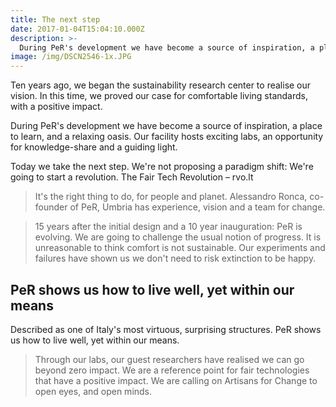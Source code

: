 ```yaml
---
title: The next step
date: 2017-01-04T15:04:10.000Z
description: >-
  During PeR's development we have become a source of inspiration, a place to learn, and a relaxing oasis. Our facility hosts exciting labs, an opportunity for knowledge-share and a guiding light.
image: /img/DSCN2546-1x.JPG
---
```


Ten years ago, we began the sustainability research center to realise our vision. In this time, we proved our case for comfortable living standards, with a positive impact.

During PeR's development we have become a source of inspiration, a place to learn, and a relaxing oasis. Our facility hosts exciting labs, an opportunity for knowledge-share and a guiding light. 

Today we take the next step. We're not proposing a paradigm shift: We're going to start a revolution. The Fair Tech Revolution – rvo.lt

> It's the right thing to do, for people and planet.
Alessandro Ronca, co-founder of PeR, Umbria has experience, vision and a team for change.

> 15 years after the initial design and a 10 year inauguration: PeR is evolving. We are going to challenge the usual notion of progress.  It is unreasonable to think comfort is not sustainable. Our experiments and failures have shown us we don't need to risk extinction to be happy. 

## PeR shows us how to live well, yet within our means

Described as one of Italy's most virtuous, surprising structures. PeR shows us how to live well, yet within our means.

> Through our labs, our guest researchers have realised we can go beyond zero impact. We are a reference point for fair technologies that have a positive impact. We are calling on Artisans for Change to open eyes, and open minds.